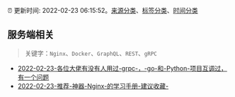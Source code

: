 :alarm_clock: 更新时间: 2022-02-23 06:15:52。[来源分类](../README.md)、[标签分类](../TAGS.md)、[时间分类](../TIMELINE.md)

## 服务端相关


> 关键字：`Nginx`、`Docker`、`GraphQL`、`REST`、`gRPC`



- [2022-02-23-各位大佬有没有人用过-grpc-，-go-和-Python-项目互调过，有一个问题](https://www.v2ex.com/t/835888) 
- [2022-02-23-推荐-神器-Nginx-的学习手册-建议收藏-](https://toutiao.io/k/6f1qaso) 
